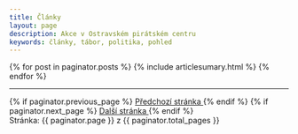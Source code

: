 ```yaml
---
title: Články
layout: page
description: Akce v Ostravském pirátském centru
keywords: články, tábor, politika, pohled
---
```



<section>
  {% for post in paginator.posts %}
  {% include articlesumary.html %}
  {% endfor %}

  <hr>

  <!-- Pagination links -->
  <div class="pagination">
    {% if paginator.previous_page %}
      <a href="{{ paginator.previous_page_path }}" class="left button round">
        <i class="fa fa-arrow-left"></i> Předchozí stránka
      </a>
    {% endif %}
    {% if paginator.next_page %}
      <a href="{{ paginator.next_page_path }}" class="right button round">
        Další stránka <i class="fa fa-arrow-right"></i>
      </a>
    {% endif %}
    <div class="text-center">
      <span>Stránka: {{ paginator.page }} z {{ paginator.total_pages }}</span>
    </div>
  </div>

</section>
